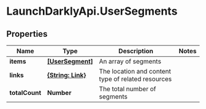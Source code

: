 # LaunchDarklyApi.UserSegments

## Properties

Name | Type | Description | Notes
------------ | ------------- | ------------- | -------------
**items** | [**[UserSegment]**](UserSegment.md) | An array of segments | 
**links** | [**{String: Link}**](Link.md) | The location and content type of related resources | 
**totalCount** | **Number** | The total number of segments | 



